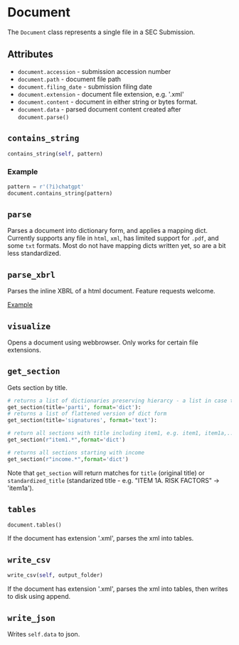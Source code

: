 # Document

The `Document` class represents a single file in a SEC Submission.

## Attributes

* `document.accession` - submission accession number
* `document.path` - document file path
* `document.filing_date` - submission filing date
* `document.extension` - document file extension, e.g. '.xml'
* `document.content` - document in either string or bytes format.
* `document.data` - parsed document content created after `document.parse()`

##  `contains_string`
```python
contains_string(self, pattern)
```

### Example
```python
pattern = r'(?i)chatgpt'
document.contains_string(pattern)
```

## `parse`

Parses a document into dictionary form, and applies a mapping dict. Currently supports any file in `html`, `xml`, has limited support for `.pdf`, and some `txt` formats. Most do not have mapping dicts written yet, so are a bit less standardized.

## `parse_xbrl`

Parses the inline XBRL of a html document. Feature requests welcome.

[Example](https://github.com/john-friedman/datamule-python/blob/main/examples/parse_xbrl.ipynb)

## `visualize`

Opens a document using webbrowser. Only works for certain file extensions.

## `get_section`

Gets section by title.
```python
# returns a list of dictionaries preserving hierarcy - a list in case there are multiple sections with the same title
get_section(title='parti', format='dict'):
# returns a list of flattened version of dict form
get_section(title='signatures', format='text'):

# return all sections with title including item1, e.g. item1, item1a,...
get_section(r"item1.*",format='dict')

# returns all sections starting with income
get_section(r"income.*",format='dict')
```

Note that `get_section` will return matches for `title` (original title) or `standardized_title` (standarized title - e.g. "ITEM 1A. RISK FACTORS" -> 'item1a').




## `tables`
```python
document.tables()
```

If the document has extension '.xml', parses the xml into tables.

## `write_csv`
```python
write_csv(self, output_folder)
```
If the document has extension '.xml', parses the xml into tables, then writes to disk using append.

## `write_json`

Writes `self.data` to json.


